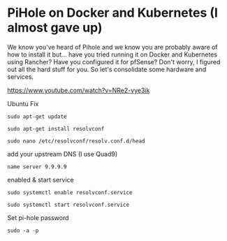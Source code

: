 # PiHole on Docker and Kubernetes (I almost gave up)

We know you've heard of Pihole and we know you are probably aware of how to install it but... have you tried running it on Docker and Kubernetes using Rancher?  Have you configured it for pfSense?  Don't worry, I figured out all the hard stuff for you.  So let's consolidate some hardware and services.


https://www.youtube.com/watch?v=NRe2-vye3ik


Ubuntu Fix

`sudo apt-get update`

`sudo apt-get install resolvconf`

`sudo nano /etc/resolvconf/resolv.conf.d/head`

add your upstream DNS (I use Quad9)

```
name server 9.9.9.9
```

enabled & start service

`sudo systemctl enable resolvconf.service`

`sudo systemctl start resolvconf.service`

Set pi-hole password

`sudo -a -p`
